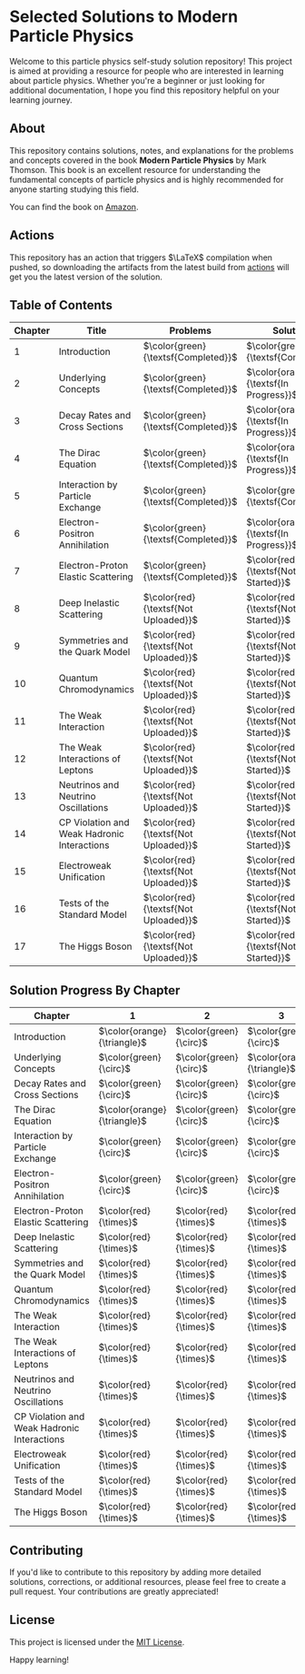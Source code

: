 # Selected Solutions to Modern Particle Physics 

Welcome to this particle physics self-study solution repository! 
This project is aimed at providing a resource for people who are interested in learning about particle physics. 
Whether you're a beginner or just looking for additional documentation, I hope you find this repository helpful on your learning journey.


## About

This repository contains solutions, notes, and explanations for the problems and concepts covered in the book **Modern Particle Physics** by Mark Thomson. 
This book is an excellent resource for understanding the fundamental concepts of particle physics and is highly recommended for anyone starting studying this field.

You can find the book on [Amazon](https://a.co/d/bVARRXf).

## Actions

This repository has an action that triggers $\LaTeX$ compilation when pushed, so downloading the artifacts from the latest build from [actions](https://github.com/youngwan-kim/ParticlePhysicsStudy/actions) will get you the latest version of the solution.

## Table of Contents

| Chapter | Title                                            | Problems                               | Solutions                               |
| ------- | -------------------------------------------------|----------------------------------------| ----------------------------------------|
| 1       | Introduction                                     | $\color{green}{\textsf{Completed}}$    | $\color{green}{\textsf{Completed}}$     |
| 2       | Underlying Concepts                              | $\color{green}{\textsf{Completed}}$    | $\color{orange}{\textsf{In Progress}}$  |
| 3       | Decay Rates and Cross Sections                   | $\color{green}{\textsf{Completed}}$    | $\color{orange}{\textsf{In Progress}}$  |
| 4       | The Dirac Equation                               | $\color{green}{\textsf{Completed}}$    | $\color{orange}{\textsf{In Progress}}$  |
| 5       | Interaction by Particle Exchange                 | $\color{green}{\textsf{Completed}}$    | $\color{green}{\textsf{Completed}}$     |
| 6       | Electron-Positron Annihilation                   | $\color{green}{\textsf{Completed}}$    | $\color{orange}{\textsf{In Progress}}$  |
| 7       | Electron-Proton Elastic Scattering               | $\color{green}{\textsf{Completed}}$    | $\color{red}{\textsf{Not Started}}$     |
| 8       | Deep Inelastic Scattering                        | $\color{red}{\textsf{Not Uploaded}}$   | $\color{red}{\textsf{Not Started}}$     |
| 9       | Symmetries and the Quark Model                   | $\color{red}{\textsf{Not Uploaded}}$   | $\color{red}{\textsf{Not Started}}$     |
| 10      | Quantum Chromodynamics                           | $\color{red}{\textsf{Not Uploaded}}$   | $\color{red}{\textsf{Not Started}}$     |
| 11      | The Weak Interaction                             | $\color{red}{\textsf{Not Uploaded}}$   | $\color{red}{\textsf{Not Started}}$     |
| 12      | The Weak Interactions of Leptons                 | $\color{red}{\textsf{Not Uploaded}}$   | $\color{red}{\textsf{Not Started}}$     |
| 13      | Neutrinos and Neutrino Oscillations              | $\color{red}{\textsf{Not Uploaded}}$   | $\color{red}{\textsf{Not Started}}$     |
| 14      | CP Violation and Weak Hadronic Interactions      | $\color{red}{\textsf{Not Uploaded}}$   | $\color{red}{\textsf{Not Started}}$     |
| 15      | Electroweak Unification                          | $\color{red}{\textsf{Not Uploaded}}$   | $\color{red}{\textsf{Not Started}}$     |
| 16      | Tests of the Standard Model                      | $\color{red}{\textsf{Not Uploaded}}$   | $\color{red}{\textsf{Not Started}}$     |
| 17      | The Higgs Boson                                  | $\color{red}{\textsf{Not Uploaded}}$   | $\color{red}{\textsf{Not Started}}$     |

## Solution Progress By Chapter

|Chapter                                      | 1 | 2 | 3 | 4 | 5 | 6 | 7 | 8 | 9 | 10 | 11 | 12 |13  | 14 | 15  | 16 | 17  |   
|---------------------------------------------|---|---|---|---|---|---|---|---|---|----|----|----|----|----|-----|----|-----|  
|Introduction                                 | $\color{orange}{\triangle}$ | $\color{green}{\circ}$  | $\color{green}{\circ}$  | $\color{green}{\circ}$  | $\color{green}{\circ}$  | $\color{orange}{\triangle}$ |  $\color{green}{\circ?}$  |  $\color{green}{\circ?}$  | $\color{orange}{\triangle}$  | $\color{green}{\circ}$  | $\color{red}{\times}$ | -  | -  | -  | -   | -  | -   |  
|Underlying Concepts                          | $\color{green}{\circ}$ | $\color{green}{\circ}$ | $\color{orange}{\triangle}$ | $\color{green}{\circ}$ | $\color{orange}{\triangle}$ | $\color{green}{\circ}$ | $\color{green}{\circ}$ | $\color{red}{\times}$ | $\color{green}{\circ}$ | $\color{red}{\times}$ | $\color{red}{\times}$ | $\color{green}{\circ}$   | $\color{green}{\circ}$   | $\color{red}{\times}$   | $\color{red}{\times}$    | $\color{red}{\times}$   | $\color{red}{\times}$    |  
|Decay Rates and Cross Sections               | $\color{green}{\circ}$  | $\color{green}{\circ}$  | $\color{green}{\circ}$  | $\color{orange}{\triangle}$ | $\color{green}{\circ}$  | $\color{green}{\circ?}$ | $\color{orange}{\triangle}$ | $\color{red}{\times}$ | $\color{red}{\times}$ | $\color{red}{\times}$ |  - | -  | -  | -  | -   | -  |  -  |  
|The Dirac Equation                           | $\color{orange}{\triangle}$ | $\color{green}{\circ}$  | $\color{green}{\circ}$  | $\color{red}{\times}$  | $\color{red}{\times}$  | $\color{green}{\circ}$ | $\color{green}{\circ}$ | $\color{green}{\circ}$ | $\color{green}{\circ}$ | $\color{green}{\circ}$ | $\color{orange}{\triangle}$ | $\color{green}{\circ}$ | $\color{green}{\circ}$ | $\color{green}{\circ}$ | $\color{green}{\circ}$ | -  |  -  |  
|Interaction by Particle Exchange             | $\color{green}{\circ}$ | $\color{green}{\circ}$ | $\color{green}{\circ}$ | - | - | - | - | - | - | -  | -  | -  | -  | -  |  -  | -  |  -  |  
|Electron-Positron Annihilation               | $\color{green}{\circ}$ | $\color{green}{\circ}$ | $\color{green}{\circ}$ | $\color{green}{\circ}$ | $\color{green}{\circ}$ | $\color{green}{\circ}$ | $\color{orange}{\triangle}$ | $\color{green}{\circ}$ | $\color{green}{\circ}$ | $\color{green}{\circ}$ | $\color{red}{\times}$ | $\color{orange}{\triangle}$  | -  | -  |  -  | -  |  -  |  
|Electron-Proton Elastic Scattering           | $\color{red}{\times}$  | $\color{red}{\times}$  | $\color{red}{\times}$  | $\color{red}{\times}$ | $\color{red}{\times}$ | $\color{red}{\times}$ | $\color{red}{\times}$ | $\color{red}{\times}$ | - |  - | -  | -  | -  | -  |  -  |  - |  -  |  
|Deep Inelastic Scattering                    | $\color{red}{\times}$  | $\color{red}{\times}$  | $\color{red}{\times}$  | $\color{red}{\times}$  | $\color{red}{\times}$  | $\color{red}{\times}$  | $\color{red}{\times}$  | $\color{red}{\times}$  | - |  - | -  | -  | -  | -  |  -  |  - |  -  |  
|Symmetries and the Quark Model               | $\color{red}{\times}$  | $\color{red}{\times}$  | $\color{red}{\times}$  | $\color{red}{\times}$  | $\color{red}{\times}$  | $\color{red}{\times}$  | $\color{red}{\times}$  | $\color{red}{\times}$  | $\color{red}{\times}$  | $\color{red}{\times}$   | -                       | -  | -  | -  |  -  |  - |  -  |  
|Quantum Chromodynamics                       | $\color{red}{\times}$  | $\color{red}{\times}$  | $\color{red}{\times}$  | $\color{red}{\times}$  | $\color{red}{\times}$  | $\color{red}{\times}$  | $\color{red}{\times}$  | $\color{red}{\times}$  | $\color{red}{\times}$  |  -                      | -                       | -  | -  | -  |  -  |  - |  -  |  
|The Weak Interaction                         | $\color{red}{\times}$  | $\color{red}{\times}$  | $\color{red}{\times}$  | $\color{red}{\times}$  | $\color{red}{\times}$  | $\color{red}{\times}$  | $\color{red}{\times}$  | $\color{red}{\times}$ | $\color{red}{\times}$  | $\color{red}{\times}$    | -                       | -  | -  | -  |  -  |  - |  -  |  
|The Weak Interactions of Leptons             | $\color{red}{\times}$  | $\color{red}{\times}$  | $\color{red}{\times}$  | $\color{red}{\times}$  | $\color{red}{\times}$  | $\color{red}{\times}$  | $\color{red}{\times}$  | - | -  |  -                      | -                       | -  | -  | -  |  -  |  - |  -  |  
|Neutrinos and Neutrino Oscillations          | $\color{red}{\times}$  | $\color{red}{\times}$  | $\color{red}{\times}$  | $\color{red}{\times}$  | $\color{red}{\times}$  | $\color{red}{\times}$  | $\color{red}{\times}$  | $\color{red}{\times}$  | $\color{red}{\times}$  |  -                      | -                       | -  | -  | -  |  -  |  - |  -  |  
|CP Violation and Weak Hadronic Interactions  | $\color{red}{\times}$  | $\color{red}{\times}$  | $\color{red}{\times}$  | $\color{red}{\times}$  | $\color{red}{\times}$  | $\color{red}{\times}$  | $\color{red}{\times}$  | $\color{red}{\times}$  | $\color{red}{\times}$  | $\color{red}{\times}$   | $\color{red}{\times}$   | $\color{red}{\times}$   | $\color{red}{\times}$   | $\color{red}{\times}$   |  -  |  - | - |  
|Electroweak Unification                      | $\color{red}{\times}$  | $\color{red}{\times}$  | $\color{red}{\times}$  | $\color{red}{\times}$  | $\color{red}{\times}$  | - | -  | -  | - | -  | - | -  | - | -   | -   |  - |  - |  
|Tests of the Standard Model                  | $\color{red}{\times}$  | $\color{red}{\times}$  | $\color{red}{\times}$  | $\color{red}{\times}$  | $\color{red}{\times}$  | $\color{red}{\times}$  | $\color{red}{\times}$  | $\color{red}{\times}$  | $\color{red}{\times}$  | $\color{red}{\times}$   | $\color{red}{\times}$   | -  | - | -   | -   |  - |  - |  
|The Higgs Boson                              | $\color{red}{\times}$  | $\color{red}{\times}$  | $\color{red}{\times}$  | $\color{red}{\times}$  | $\color{red}{\times}$  | $\color{red}{\times}$  | $\color{red}{\times}$  | $\color{red}{\times}$  | $\color{red}{\times}$  | $\color{red}{\times}$   | $\color{red}{\times}$   | $\color{red}{\times}$   | $\color{red}{\times}$   | -   | -   |  - |  - |  


## Contributing

If you'd like to contribute to this repository by adding more detailed solutions, corrections, or additional resources, please feel free to create a pull request. Your contributions are greatly appreciated!

## License

This project is licensed under the [MIT License](LICENSE).

Happy learning!
